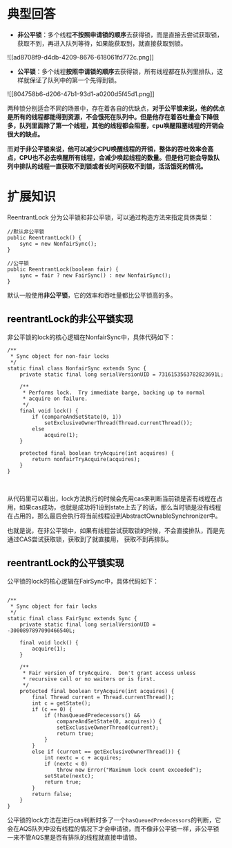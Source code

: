 # 典型回答
+ **非公平锁**：多个线程**不按照申请锁的顺序**去获得锁，而是直接去尝试获取锁，获取不到，再进入队列等待，如果能获取到，就直接获取到锁。



![[ad8708f9-d4db-4209-8676-618061fd772c.png]]

+ **公平锁**：多个线程**按照申请锁的顺序**去获得锁，所有线程都在队列里排队，这样就保证了队列中的第一个先得到锁。



![[804758b6-d206-47b1-93d1-a0200d5f45d1.png]]





两种锁分别适合不同的场景中，存在着各自的优缺点，**对于公平锁来说，他的优点是所有的线程都能得到资源，不会饿死在队列中。但是他存在着吞吐量会下降很多，队列里面除了第一个线程，其他的线程都会阻塞，cpu唤醒阻塞线程的开销会很大的缺点。**



而**对于非公平锁来说，他可以减少CPU唤醒线程的开销，整体的吞吐效率会高点，CPU也不必去唤醒所有线程，会减少唤起线程的数量。但是他可能会导致队列中排队的线程一直获取不到锁或者长时间获取不到锁，活活饿死的情况。**



# 扩展知识
ReentrantLock 分为公平锁和非公平锁，可以通过构造方法来指定具体类型：



```plain
//默认非公平锁
public ReentrantLock() {
	sync = new NonfairSync();
}
```



```plain
//公平锁
public ReentrantLock(boolean fair) {
	sync = fair ? new FairSync() : new NonfairSync();
}
```



默认一般使用**非公平锁**，它的效率和吞吐量都比公平锁高的多。



## <font style="color:rgb(0, 0, 0);">reentrantLock的非公平锁实现</font>


非公平锁的lock的核心逻辑在NonfairSync中，具体代码如下：



```plain
/**
 * Sync object for non-fair locks
 */
static final class NonfairSync extends Sync {
    private static final long serialVersionUID = 7316153563782823691L;

    /**
     * Performs lock.  Try immediate barge, backing up to normal
     * acquire on failure.
     */
    final void lock() {
        if (compareAndSetState(0, 1))
            setExclusiveOwnerThread(Thread.currentThread());
        else
            acquire(1);
    }

    protected final boolean tryAcquire(int acquires) {
        return nonfairTryAcquire(acquires);
    }
}

```

[  
](https://blog.csdn.net/weixin_39309402/article/details/106466843)

从代码里可以看出，lock方法执行的时候会先用cas来判断当前锁是否有线程在占用，如果cas成功，也就是成功将1设到state上去了的话，那么当时锁是没有线程在占用的，那么最后会执行将当前线程设到AbstractOwnableSynchronizer中。



也就是说，在非公平锁中，如果有线程尝试获取锁的时候，不会直接排队，而是先通过CAS尝试获取锁，获取到了就直接用， 获取不到再排队。

## <font style="color:rgb(0, 0, 0);">reentrantLock的公平锁实现</font>
公平锁的lock的核心逻辑在FairSync中，具体代码如下：



```plain

/**
 * Sync object for fair locks
 */
static final class FairSync extends Sync {
    private static final long serialVersionUID = -3000897897090466540L;

    final void lock() {
        acquire(1);
    }

    /**
     * Fair version of tryAcquire.  Don't grant access unless
     * recursive call or no waiters or is first.
     */
    protected final boolean tryAcquire(int acquires) {
        final Thread current = Thread.currentThread();
        int c = getState();
        if (c == 0) {
            if (!hasQueuedPredecessors() &&
                compareAndSetState(0, acquires)) {
                setExclusiveOwnerThread(current);
                return true;
            }
        }
        else if (current == getExclusiveOwnerThread()) {
            int nextc = c + acquires;
            if (nextc < 0)
                throw new Error("Maximum lock count exceeded");
            setState(nextc);
            return true;
        }
        return false;
    }
}
```



公平锁的lock方法在进行cas判断时多了一个`hasQueuedPredecessors`的判断，它会在AQS队列中没有线程的情况下才会申请锁，而不像非公平锁一样，非公平锁一来不管AQS里是否有排队的线程就直接申请锁。

